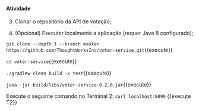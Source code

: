 #### Atividade

3) Clonar o repositório da API de votação;

4) (Opcional) Executar localmente a aplicação (requer Java 8 configurado);


`git clone --depth 1 --branch master https://github.com/ThoughtWorksInc/voter-service.git`{{execute}}

`cd voter-service`{{execute}}

`./gradlew clean build -x test`{{execute}}

`java -jar build/libs/voter-service-0.2.0.jar`{{execute}}



Execute o seguinte comando no Terminal 2: `curl localhost:8099` {{execute T2}}
